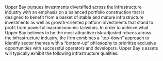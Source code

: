 Upper Bay pursues investments diversified across the infrastructure industry with an emphasis on a balanced portfolio construction that is designed to benefit from a basket of stable and mature infrastructure investments as well as growth-oriented platform investments that stand to profit from powerful macroeconomic tailwinds. In order to achieve what Upper Bay believes to be the most attractive risk-adjusted returns across the infrastructure industry, the firm combines a “top-down” approach to identify sector themes with a “bottom-up” philosophy to prioritize exclusive opportunities with successful operators and developers. Upper Bay's assets will typically exhibit the following infrastructure qualities:
